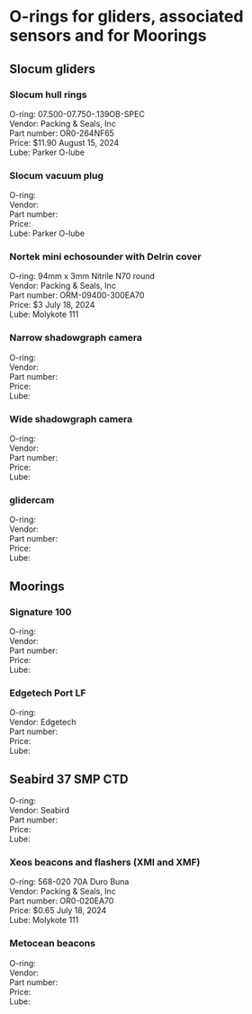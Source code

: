 # O-rings for gliders, associated sensors and for Moorings

## Slocum gliders

### Slocum hull rings
O-ring: 07.500-07.750-.139OB-SPEC \
Vendor: Packing & Seals, Inc \
Part number: OR0-264NF65 \
Price: $11.90 August 15, 2024 \
Lube: Parker O-lube

### Slocum vacuum plug
O-ring: \
Vendor: \
Part number: \
Price: \
Lube: Parker O-lube

### Nortek mini echosounder with Delrin cover
O-ring: 94mm x 3mm Nitrile N70 round \
Vendor: Packing & Seals, Inc \
Part number: ORM-09400-300EA70 \
Price: $3 July 18, 2024 \
Lube: Molykote 111

### Narrow shadowgraph camera
O-ring: \
Vendor: \
Part number: \
Price: \
Lube: 

### Wide shadowgraph camera
O-ring: \
Vendor: \
Part number: \
Price: \
Lube: 

### glidercam
O-ring: \
Vendor: \
Part number: \
Price: \
Lube: 


## Moorings

### Signature 100
O-ring: \
Vendor: \
Part number: \
Price: \
Lube: 

### Edgetech Port LF
O-ring: \
Vendor: Edgetech\
Part number: \
Price: \
Lube: 

## Seabird 37 SMP CTD
O-ring: \
Vendor: Seabird \
Part number: \
Price: \
Lube: 

### Xeos beacons and flashers (XMI and XMF)
O-ring:  568-020 70A Duro Buna \
Vendor: Packing & Seals, Inc \
Part number: OR0-020EA70 \
Price: $0.65 July 18, 2024 \
Lube: Molykote 111

### Metocean beacons
O-ring: \
Vendor: \
Part number: \
Price: \
Lube: 

